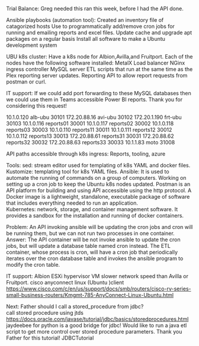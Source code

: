 Trial Balance: 
Greg needed this ran this week, before I had the API done. 

Ansible playbooks (automation tool): 
Created an inventory file of catagorized hosts
Use to programmatically add/remove cron jobs for running and emailing reports and excel files. 
Update cache and upgrade apt packages on a regular basis
Install all software to make a Ubuntu development system

UBU k8s cluster: 
Have a k8s node for Albion,Avilla,and Fruitport.
Each of the nodes have the following software installed:
MetalX Load balancer
NGinx ingress controller
MySQL server
ETL scripts that run at the same time as the Plex reporting server updates. 
Reporting API to allow report requests from postman or curl.


IT support:
If we could add port forwarding to these MySQL databases then we could use them in Teams accessible Power BI reports.
Thank you for considering this request!
<!-- The range of valid ports is 30000-32767 --> 
10.1.0.120 alb-ubu 30101 
172.20.88.16 avi-ubu 30102 
172.20.1.190 frt-ubu 30103 
10.1.0.116 reports01 30001 
10.1.0.117 reports02 30002 
10.1.0.118 reports03 30003 
10.1.0.110 reports11 30011 
10.1.0.111 reports12 30012 
10.1.0.112 reports13 30013 
172.20.88.61 reports31 30031 
172.20.88.62 reports32 30032 
172.20.88.63 reports33 30033 
10.1.1.83 moto 31008 

API paths accessible through k8s ingress: 
Reports, tooling, azure 

Tools: 
sed: stream editor used for templating of k8s YAML and docker files.
Kustomize: templating tool for k8s YAML files.
Ansible: It is used to automate the running of commands on a group of computers. Working on setting up a cron job to keep the Ubuntu k8s nodes updated. 
Postman is an API platform for building and using API accessible using the http protocol. 
A Docker image is a lightweight, standalone, executable package of software that includes everything needed to run an application.  
Kubernetes: network, storage, and container management software. It provides a sandbox for the installation and running of docker containers. 

Problem:
An API invoking ansible will be updating the cron jobs and cron will be running them, but we can not run two processes in one container.
Answer:
The API container will be not invoke ansible to update the cron jobs, but will update a database table named cron instead.
The ETL container, whose process is cron, will have a cron job that periodically iterates over the cron database table and invokes the ansible program to modify the cron table.

IT support: 
Albion ESXi hypervisor VM slower network speed than Avilla or Fruitport.
cisco anyconnect linux (Ubuntu )client
https://www.cisco.com/c/en/us/support/docs/smb/routers/cisco-rv-series-small-business-routers/Kmgmt-785-AnyConnect-Linux-Ubuntu.html

Next:
Father should I call a stored_procedure from jdbc?  
call stored procedure using jtds
https://docs.oracle.com/javase/tutorial/jdbc/basics/storedprocedures.html
jaydeebee for python is a good bridge for jdbc!
Would like to run a java etl script to get more control over stored procedure parameters.  Thank you Father for this tutorial!
JDBCTutorial
 